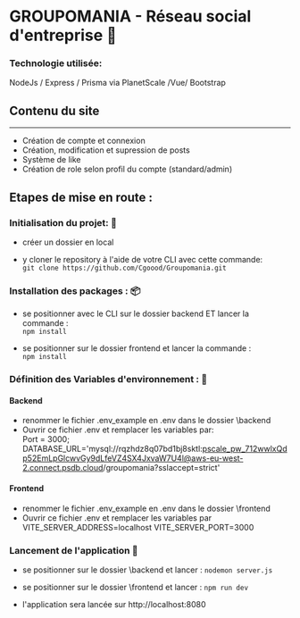 # GROUPOMANIA - Réseau social d'entreprise :busts_in_silhouette:
### Technologie utilisée:

NodeJs / Express / Prisma via PlanetScale /Vue/ Bootstrap

## Contenu du site
-------

* Création de compte et connexion
* Création, modification et supression de posts
* Système de like
* Création de role selon profil du compte (standard/admin)


## Etapes de mise en route :

### Initialisation du projet: :file_folder:
- créer un dossier en local 

- y cloner le repository à l'aide de votre CLI avec cette commande:  
`git clone https://github.com/Cgoood/Groupomania.git`

### Installation des packages : :package:

- se positionner avec le CLI sur le dossier backend ET lancer la commande :  
`npm install`

- se positionner sur le dossier frontend et lancer la commande :  
`npm install`

### Définition des Variables d'environnement : :pencil:
#### Backend
- renommer le fichier .env_example en .env dans le dossier \backend
- Ouvrir ce fichier .env et remplacer les variables par:  
Port = 3000;
DATABASE_URL='mysql://rqzhdz8q07bd1bj8sktl:pscale_pw_712wwlxQdp52EmLpGlcwvGy9dLfeVZ4SX4JxvaW7U4l@aws-eu-west-2.connect.psdb.cloud/groupomania?sslaccept=strict'
#### Frontend
- renommer le fichier .env_example en .env dans le dossier \frontend
- Ouvrir ce fichier .env et remplacer les variables par  
VITE_SERVER_ADDRESS=localhost
VITE_SERVER_PORT=3000  


### Lancement de l'application :rocket:

- se positionner sur le dossier \backend et lancer :
  `nodemon server.js`
- se positionner sur le dossier \frontend et lancer :
  `npm run dev`

- l'application sera lancée sur http://localhost:8080
